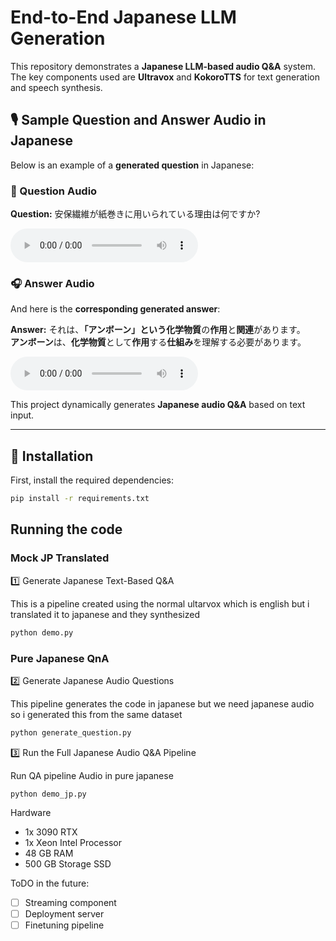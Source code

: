 # End-to-End Japanese LLM Generation  

This repository demonstrates a **Japanese LLM-based audio Q&A** system.  
The key components used are **Ultravox** and **KokoroTTS** for text generation and speech synthesis.  

## 🎙️ Sample Question and Answer Audio in Japanese  

Below is an example of a **generated question** in Japanese:  

### 🎤 Question Audio  
**Question:** 安保繊維が紙巻きに用いられている理由は何ですか?  

<audio controls>
  <source src="question/5.wav" type="audio/wav">
  Your browser does not support the audio element.
</audio>  

### 🎧 Answer Audio  
And here is the **corresponding generated answer**:  

**Answer:** それは、**「アンボーン」**という**化学物質**の**作用**と**関連**があります。  
**アンボーン**は、**化学物質**として**作用**する**仕組み**を理解する必要があります。  

<audio controls>
  <source src="output/5.wav" type="audio/wav">
  Your browser does not support the audio element.
</audio>  

This project dynamically generates **Japanese audio Q&A** based on text input.  

---

## 🚀 Installation  
First, install the required dependencies:  
```bash
pip install -r requirements.txt
```

## Running the code

### Mock JP Translated

1️⃣ Generate Japanese Text-Based Q&A

This is a pipeline created using the normal ultarvox which is english but i translated it to japanese and they synthesized
```bash
python demo.py
```

### Pure Japanese QnA
2️⃣ Generate Japanese Audio Questions

This pipeline generates the code in japanese but we need japanese audio so i generated this from the same dataset
```bash
python generate_question.py
```

3️⃣ Run the Full Japanese Audio Q&A Pipeline

Run QA pipeline Audio in pure japanese
```
python demo_jp.py 
```

Hardware
- 1x 3090 RTX
- 1x Xeon Intel Processor
- 48 GB RAM
- 500 GB Storage SSD

ToDO in the future:
- [ ] Streaming component
- [ ] Deployment server
- [ ] Finetuning pipeline